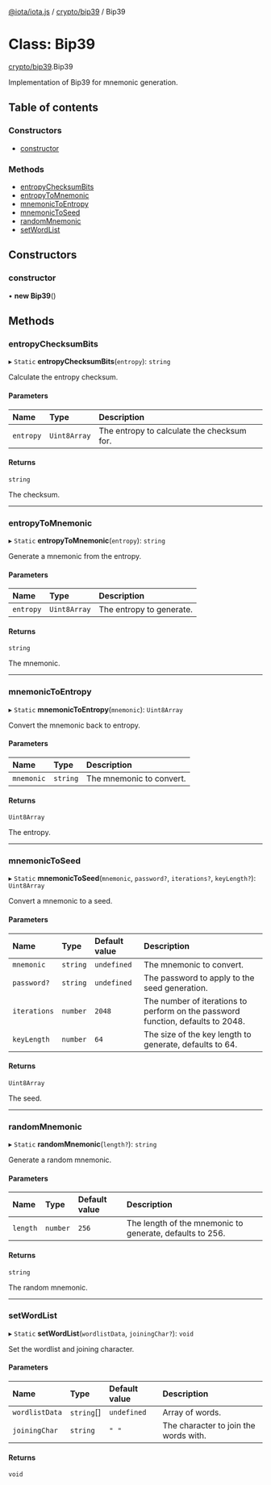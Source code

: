 [@iota/iota.js](../README.md) / [crypto/bip39](../modules/crypto_bip39.md) / Bip39

# Class: Bip39

[crypto/bip39](../modules/crypto_bip39.md).Bip39

Implementation of Bip39 for mnemonic generation.

## Table of contents

### Constructors

- [constructor](crypto_bip39.bip39.md#constructor)

### Methods

- [entropyChecksumBits](crypto_bip39.bip39.md#entropychecksumbits)
- [entropyToMnemonic](crypto_bip39.bip39.md#entropytomnemonic)
- [mnemonicToEntropy](crypto_bip39.bip39.md#mnemonictoentropy)
- [mnemonicToSeed](crypto_bip39.bip39.md#mnemonictoseed)
- [randomMnemonic](crypto_bip39.bip39.md#randommnemonic)
- [setWordList](crypto_bip39.bip39.md#setwordlist)

## Constructors

### constructor

• **new Bip39**()

## Methods

### entropyChecksumBits

▸ `Static` **entropyChecksumBits**(`entropy`): `string`

Calculate the entropy checksum.

#### Parameters

| Name | Type | Description |
| :------ | :------ | :------ |
| `entropy` | `Uint8Array` | The entropy to calculate the checksum for. |

#### Returns

`string`

The checksum.

___

### entropyToMnemonic

▸ `Static` **entropyToMnemonic**(`entropy`): `string`

Generate a mnemonic from the entropy.

#### Parameters

| Name | Type | Description |
| :------ | :------ | :------ |
| `entropy` | `Uint8Array` | The entropy to generate. |

#### Returns

`string`

The mnemonic.

___

### mnemonicToEntropy

▸ `Static` **mnemonicToEntropy**(`mnemonic`): `Uint8Array`

Convert the mnemonic back to entropy.

#### Parameters

| Name | Type | Description |
| :------ | :------ | :------ |
| `mnemonic` | `string` | The mnemonic to convert. |

#### Returns

`Uint8Array`

The entropy.

___

### mnemonicToSeed

▸ `Static` **mnemonicToSeed**(`mnemonic`, `password?`, `iterations?`, `keyLength?`): `Uint8Array`

Convert a mnemonic to a seed.

#### Parameters

| Name | Type | Default value | Description |
| :------ | :------ | :------ | :------ |
| `mnemonic` | `string` | `undefined` | The mnemonic to convert. |
| `password?` | `string` | `undefined` | The password to apply to the seed generation. |
| `iterations` | `number` | `2048` | The number of iterations to perform on the password function, defaults to 2048. |
| `keyLength` | `number` | `64` | The size of the key length to generate, defaults to 64. |

#### Returns

`Uint8Array`

The seed.

___

### randomMnemonic

▸ `Static` **randomMnemonic**(`length?`): `string`

Generate a random mnemonic.

#### Parameters

| Name | Type | Default value | Description |
| :------ | :------ | :------ | :------ |
| `length` | `number` | `256` | The length of the mnemonic to generate, defaults to 256. |

#### Returns

`string`

The random mnemonic.

___

### setWordList

▸ `Static` **setWordList**(`wordlistData`, `joiningChar?`): `void`

Set the wordlist and joining character.

#### Parameters

| Name | Type | Default value | Description |
| :------ | :------ | :------ | :------ |
| `wordlistData` | `string`[] | `undefined` | Array of words. |
| `joiningChar` | `string` | `" "` | The character to join the words with. |

#### Returns

`void`
